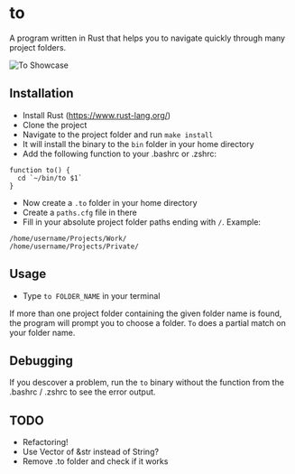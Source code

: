 # to

A program written in Rust that helps you to navigate quickly through many project folders.

![To Showcase](http://dennis-schneider.com/downloads/to_showcase.gif)

## Installation

* Install Rust (https://www.rust-lang.org/)
* Clone the project
* Navigate to the project folder and run `make install`
* It will install the binary to the `bin` folder in your home directory
* Add the following function to your .bashrc or .zshrc:

```
function to() {
  cd `~/bin/to $1`
}
```

* Now create a `.to` folder in your home directory
* Create a `paths.cfg` file in there
* Fill in your absolute project folder paths ending with `/`. Example:

```
/home/username/Projects/Work/
/home/username/Projects/Private/
```

## Usage

* Type `to FOLDER_NAME` in your terminal

If more than one project folder containing the given folder name is found, the
program will prompt you to choose a folder. `To` does a partial match on
your folder name.


## Debugging

If you descover a problem, run the `to` binary without the function from the
.bashrc / .zshrc to see the error output.


## TODO

* Refactoring!
* Use Vector of &str instead of String?
* Remove .to folder and check if it works
